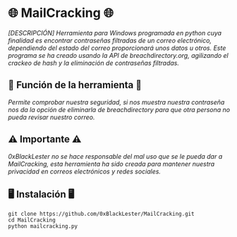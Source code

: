 # 🌐 MailCracking 🌐
_[DESCRIPCIÓN] Herramienta para Windows programada en python cuya finalidad es encontrar contraseñas filtradas de un correo electrónico, dependiendo del estado del correo proporcionará unos datos u otros. Este programa se ha creado usando la API de breachdirectory.org, agilizando el crackeo de hash y la eliminación de contraseñas filtradas._
## 🤔 Función de la herramienta 🤔
_Permite comprobar nuestra seguridad, si nos muestra nuestra contraseña nos da la opción de eliminarla de breachdirectory para que otra persona no pueda revisar nuestro correo._
## ⚠️ Importante ⚠️
_0xBlackLester no se hace responsable del mal uso que se le pueda dar a MailCracking, esta herramienta ha sido creada para mantener nuestra privacidad en correos electrónicos y redes sociales._
## 🖥️ Instalación 🖥️
```
git clone https://github.com/0xBlackLester/MailCracking.git
cd MailCracking
python mailcracking.py
